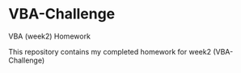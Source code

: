 # VBA-Challenge
VBA (week2) Homework

This repository contains my completed homework for week2 (VBA-Challenge)
